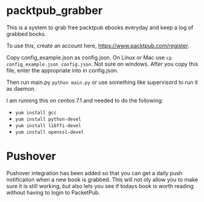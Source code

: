 # packtpub_grabber
This is a system to grab free packtpub ebooks everyday and keep a log of grabbed books. 

To use this, create an account here, https://www.packtpub.com/register.

Copy config_example.json as config.json. 
On Linux or Mac use `cp config_example.json config.json`. Not sure on windows. 
After you copy this file, enter the appropriate into in config.json.

Then run main.py `python main.py` or use something like supervisord to run it as daemon. 

I am running this on centos 7.1 and needed to do the following:
* `yum install gcc`
* `yum install python-devel`
* `yum install libffi-devel`
* `yum install openssl-devel`

# Pushover
Pushover integration has been added so that you can get a daily push notificaiton when a new book is grabbed. This will not oly allow you to make sure it is still working, but also lets you see if todays book is worth reading without having to login to PacketPub. 
